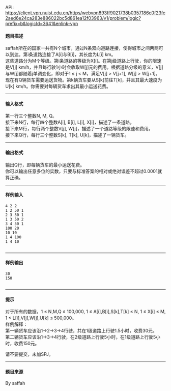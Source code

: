 API: https://client.vpn.nuist.edu.cn/https/webvpn893ff9021738b0357186c0f23fc2aed6e24ca283e886022bc5d861ea12f03963/v1/problem/logic?prefix=b&logicId=3641&enlink-vpn

#### 题目描述

saffah所在的国家一共有N个城市，通过N条双向道路连接，使得城市之间两两可以到达。第i条道路连接了A\[i\]与B\[i\]，其长度为L\[i\] km。  
这些道路分为M个等级。第i条道路的等级为X\[i\]。在第j级道路上行驶，你的限速是V\[j\] km/h，并且每行驶1小时会收取W\[j\]元的费用。根据道路分级的意义，V\[j\]与W\[j\]都随着j单调变化，即对于1 ≤ j < M，满足V\[j\] > V\[j+1\], W\[j\] > W\[j+1\]。  
现在有Q辆货车需要运送货物。第k辆货车要从S\[k\]前往T\[k\]，并且其最大速度为U\[k\] km/h。你需要对每辆货车求出其最小运送花费。

---

#### 输入格式

第一行三个整数N, M, Q。  
接下来N行，每行四个整数A\[i\], B\[i\], L\[i\], X\[i\]，描述了一条道路。  
接下来M行，每行两个整数V\[j\], W\[j\]，描述了一个道路等级的限速和费用。  
接下来Q行，每行三个整数S\[k\], T\[k\], U\[k\]，描述了一辆货车。

---

#### 输出格式

输出Q行，即每辆货车的最小运送花费。  
你可以输出任意多位的实数，只要与标准答案的相对或绝对误差不超过0.0001就算正确。

---

#### 样例输入
```
4 2 2
1 2 50 1
2 3 50 1
1 3 50 2
3 4 50 1
100 20
10 10
1 4 100
1 4 10


```

---

#### 样例输出
```
30
150


```

---

#### 提示

对于所有的数据，1 ≤ N,M,Q ≤ 100,000, 1 ≤ A\[i\],B\[i\],S\[k\],T\[k\] ≤ N, 1 ≤ X\[i\] ≤ M, 1 ≤ L\[i\],V\[j\],W\[j\],U\[k\] ≤ 500,000。  
样例解释：  
第一辆货车应该沿1→2→3→4行驶，共在1级道路上行驶1.5小时，收费30元。  
第二辆货车应该沿1→3→4行驶，在2级道路上行驶5小时，在1级道路上行驶5小时，收费150元。  

请不要提交，未加SPJ。

---

#### 题目来源

By saffah